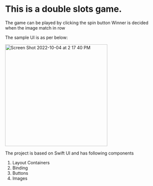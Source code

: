 # This is a double slots game.
The game can be played by clicking the spin button
Winner is decided when the image match in row

The sample UI is as per below:

<img width="331" alt="Screen Shot 2022-10-04 at 2 17 40 PM" src="https://user-images.githubusercontent.com/107006475/195955291-955684a3-f955-42e7-ac87-65203c55f201.png">

The project is based on Swift UI and has following components
1) Layout Containers
2) Binding
3) Buttons
4) Images
